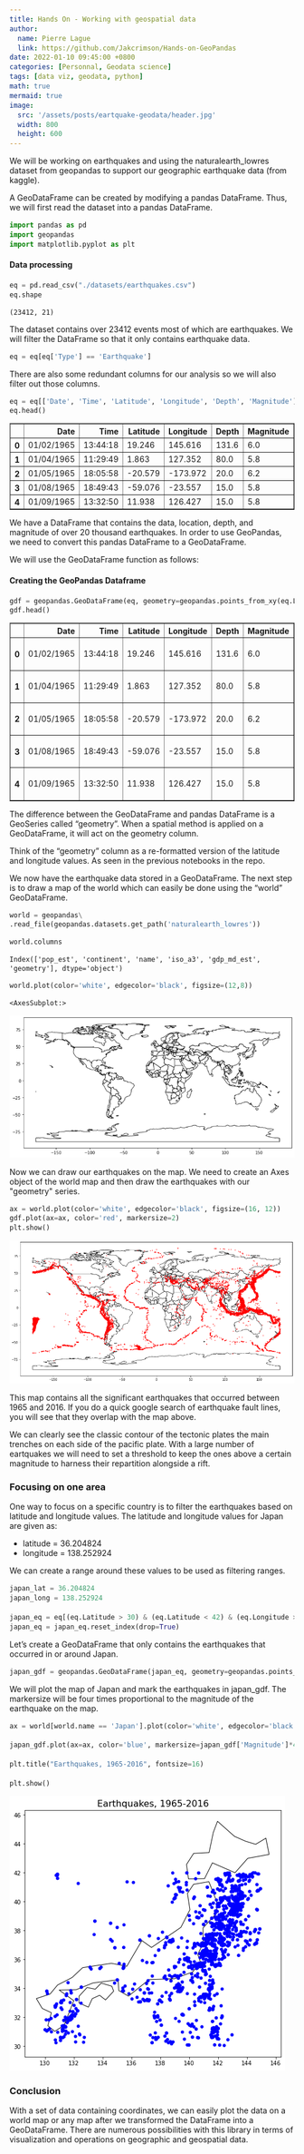 ```yaml
---
title: Hands On - Working with geospatial data
author:
  name: Pierre Lague
  link: https://github.com/Jakcrimson/Hands-on-GeoPandas
date: 2022-01-10 09:45:00 +0800
categories: [Personnal, Geodata science]
tags: [data viz, geodata, python]
math: true
mermaid: true
image:
  src: '/assets/posts/eartquake-geodata/header.jpg'
  width: 800
  height: 600
---
```


We will be working on earthquakes and using the naturalearth_lowres dataset from geopandas to support our geographic earthquake data (from kaggle).

A GeoDataFrame can be created by modifying a pandas DataFrame. Thus, we will first read the dataset into a pandas DataFrame.

```python
import pandas as pd
import geopandas
import matplotlib.pyplot as plt
```

#### Data processing


```python
eq = pd.read_csv("./datasets/earthquakes.csv")
eq.shape
```




    (23412, 21)



The dataset contains over 23412 events most of which are earthquakes. We will filter the DataFrame so that it only contains earthquake data.


```python
eq = eq[eq['Type'] == 'Earthquake']
```

There are also some redundant columns for our analysis so we will also filter out those columns.


```python
eq = eq[['Date', 'Time', 'Latitude', 'Longitude', 'Depth', 'Magnitude']]
eq.head()
```




<div>
<style scoped>
    .dataframe tbody tr th:only-of-type {
        vertical-align: middle;
    }

    .dataframe tbody tr th {
        vertical-align: top;
    }

    .dataframe thead th {
        text-align: right;
    }
</style>
<table border="1" class="dataframe">
  <thead>
    <tr style="text-align: right;">
      <th></th>
      <th>Date</th>
      <th>Time</th>
      <th>Latitude</th>
      <th>Longitude</th>
      <th>Depth</th>
      <th>Magnitude</th>
    </tr>
  </thead>
  <tbody>
    <tr>
      <th>0</th>
      <td>01/02/1965</td>
      <td>13:44:18</td>
      <td>19.246</td>
      <td>145.616</td>
      <td>131.6</td>
      <td>6.0</td>
    </tr>
    <tr>
      <th>1</th>
      <td>01/04/1965</td>
      <td>11:29:49</td>
      <td>1.863</td>
      <td>127.352</td>
      <td>80.0</td>
      <td>5.8</td>
    </tr>
    <tr>
      <th>2</th>
      <td>01/05/1965</td>
      <td>18:05:58</td>
      <td>-20.579</td>
      <td>-173.972</td>
      <td>20.0</td>
      <td>6.2</td>
    </tr>
    <tr>
      <th>3</th>
      <td>01/08/1965</td>
      <td>18:49:43</td>
      <td>-59.076</td>
      <td>-23.557</td>
      <td>15.0</td>
      <td>5.8</td>
    </tr>
    <tr>
      <th>4</th>
      <td>01/09/1965</td>
      <td>13:32:50</td>
      <td>11.938</td>
      <td>126.427</td>
      <td>15.0</td>
      <td>5.8</td>
    </tr>
  </tbody>
</table>
</div>



We have a DataFrame that contains the data, location, depth, and magnitude of over 20 thousand earthquakes. In order to use GeoPandas, we need to convert this pandas DataFrame to a GeoDataFrame.

We will use the GeoDataFrame function as follows:

#### Creating the GeoPandas Dataframe


```python
gdf = geopandas.GeoDataFrame(eq, geometry=geopandas.points_from_xy(eq.Longitude, eq.Latitude))
gdf.head()
```




<div>
<style scoped>
    .dataframe tbody tr th:only-of-type {
        vertical-align: middle;
    }

    .dataframe tbody tr th {
        vertical-align: top;
    }

    .dataframe thead th {
        text-align: right;
    }
</style>
<table border="1" class="dataframe">
  <thead>
    <tr style="text-align: right;">
      <th></th>
      <th>Date</th>
      <th>Time</th>
      <th>Latitude</th>
      <th>Longitude</th>
      <th>Depth</th>
      <th>Magnitude</th>
      <th>geometry</th>
    </tr>
  </thead>
  <tbody>
    <tr>
      <th>0</th>
      <td>01/02/1965</td>
      <td>13:44:18</td>
      <td>19.246</td>
      <td>145.616</td>
      <td>131.6</td>
      <td>6.0</td>
      <td>POINT (145.61600 19.24600)</td>
    </tr>
    <tr>
      <th>1</th>
      <td>01/04/1965</td>
      <td>11:29:49</td>
      <td>1.863</td>
      <td>127.352</td>
      <td>80.0</td>
      <td>5.8</td>
      <td>POINT (127.35200 1.86300)</td>
    </tr>
    <tr>
      <th>2</th>
      <td>01/05/1965</td>
      <td>18:05:58</td>
      <td>-20.579</td>
      <td>-173.972</td>
      <td>20.0</td>
      <td>6.2</td>
      <td>POINT (-173.97200 -20.57900)</td>
    </tr>
    <tr>
      <th>3</th>
      <td>01/08/1965</td>
      <td>18:49:43</td>
      <td>-59.076</td>
      <td>-23.557</td>
      <td>15.0</td>
      <td>5.8</td>
      <td>POINT (-23.55700 -59.07600)</td>
    </tr>
    <tr>
      <th>4</th>
      <td>01/09/1965</td>
      <td>13:32:50</td>
      <td>11.938</td>
      <td>126.427</td>
      <td>15.0</td>
      <td>5.8</td>
      <td>POINT (126.42700 11.93800)</td>
    </tr>
  </tbody>
</table>
</div>



The difference between the GeoDataFrame and pandas DataFrame is a GeoSeries called “geometry”. When a spatial method is applied on a GeoDataFrame, it will act on the geometry column.

Think of the “geometry” column as a re-formatted version of the latitude and longitude values. As seen in the previous notebooks in the repo.

We now have the earthquake data stored in a GeoDataFrame. The next step is to draw a map of the world which can easily be done using the “world” GeoDataFrame.


```python
world = geopandas\
.read_file(geopandas.datasets.get_path('naturalearth_lowres'))
```


```python
world.columns
```




    Index(['pop_est', 'continent', 'name', 'iso_a3', 'gdp_md_est', 'geometry'], dtype='object')




```python
world.plot(color='white', edgecolor='black', figsize=(12,8))
```




    <AxesSubplot:>




    
![png](/assets/posts/eartquake-geodata/Exercice-earthquake_14_1.png)
    


Now we can draw our earthquakes on the map. We need to create an Axes object of the world map and then draw the earthquakes with our "geometry" series.


```python
ax = world.plot(color='white', edgecolor='black', figsize=(16, 12))
gdf.plot(ax=ax, color='red', markersize=2)
plt.show()
```


    
![png](/assets/posts/eartquake-geodata/Exercice-earthquake_16_0.png)
    


This map contains all the significant earthquakes that occurred between 1965 and 2016. If you do a quick google search of earthquake fault lines, you will see that they overlap with the map above.

We can clearly see the classic contour of the tectonic plates the main trenches on each side of the pacific plate. With a large number of eartquakes we will need to set a threshold to keep the ones above a certain magnitude to harness their repartition alongside a rift.

### Focusing on one area

One way to focus on a specific country is to filter the earthquakes based on latitude and longitude values. The latitude and longitude values for Japan are given as:
- latitude = 36.204824
- longitude = 138.252924

We can create a range around these values to be used as filtering ranges.


```python
japan_lat = 36.204824
japan_long = 138.252924

japan_eq = eq[(eq.Latitude > 30) & (eq.Latitude < 42) & (eq.Longitude > 130) & (eq.Longitude < 145)]
japan_eq = japan_eq.reset_index(drop=True)
```

Let’s create a GeoDataFrame that only contains the earthquakes that occurred in or around Japan.


```python
japan_gdf = geopandas.GeoDataFrame(japan_eq, geometry=geopandas.points_from_xy(japan_eq.Longitude, japan_eq.Latitude))
```

We will plot the map of Japan and mark the earthquakes in japan_gdf. The markersize will be four times proportional to the magnitude of the earthquake on the map.


```python
ax = world[world.name == 'Japan'].plot(color='white', edgecolor='black', figsize=(12,8))

japan_gdf.plot(ax=ax, color='blue', markersize=japan_gdf['Magnitude']*4)

plt.title("Earthquakes, 1965-2016", fontsize=16)

plt.show()
```


    
![png](/assets/posts/eartquake-geodata/Exercice-earthquake_23_0.png)
    


### Conclusion

With a set of data containing coordinates, we can easily plot the data on a world map or any map after we transformed the DataFrame into a GeoDataFrame.
There are numerous possibilities with this library in terms of visualization and operations on geographic and geospatial data.
